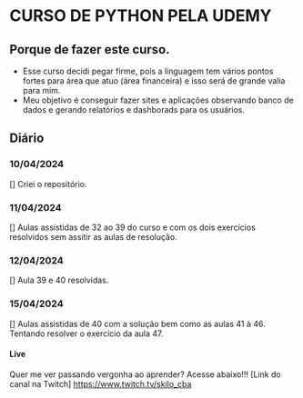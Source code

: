 # CURSO DE PYTHON PELA UDEMY

## Porque de fazer este curso.
- Esse curso decidi pegar firme, pois a linguagem tem vários pontos fortes para área que atuo (área financeira) e isso será de grande valia para mim.
- Meu objetivo é conseguir fazer sites e aplicações observando banco de dados e gerando relatórios e dashborads para os usuários.

## Diário

### 10/04/2024
[] Criei o repositório.

### 11/04/2024
[] Aulas assistidas de 32 ao 39 do curso e com os dois exercícios resolvidos sem assitir as aulas de resolução.

### 12/04/2024
[] Aula 39 e 40 resolvidas.

### 15/04/2024
[] Aulas assistidas de 40 com a solução bem como as aulas 41 à 46. Tentando resolver o exercício da aula 47.

#### Live
Quer me ver passando vergonha ao aprender? Acesse abaixo!!!
[Link do canal na Twitch] <https://www.twitch.tv/skilo_cba>
